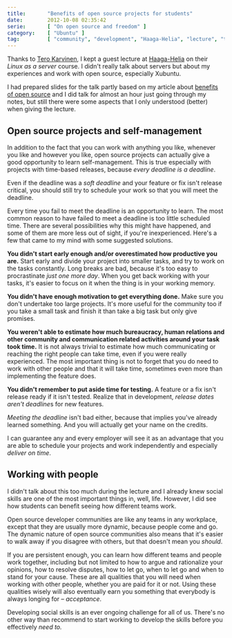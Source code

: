 ```yaml
---
title:       "Benefits of open source projects for students"
date:        2012-10-08 02:35:42
serie:       [ "On open source and freedom" ]
category:    [ "Ubuntu" ]
tag:         [ "community", "development", "Haaga-Helia", "lecture", "thoughts", "Xubuntu" ]
---
```


Thanks to [Tero Karvinen](https://terokarvinen.com/), I kept a guest lecture at [Haaga-Helia](http://www.haaga-helia.fi/en) on their *Linux as a server* course. I didn't really talk about servers but about my experiences and work with open source, especially Xubuntu.

I had prepared slides for the talk partly based on my article about [benefits of open source](http://open.knome.fi/2012/05/30/why-do-i-contribute-to-open-source/ "Why do I contribute to open source?") and I did talk for almost an hour just going through my notes, but still there were some aspects that I only understood (better) when giving the lecture.

Open source projects and self-management
----------------------------------------

In addition to the fact that you can work with anything you like, whenever you like and however you like, open source projects can actually give a good opportunity to learn self-management. This is true especially with projects with time-based releases, because *every deadline is a deadline*.

Even if the deadline was a *soft deadline* and your feature or fix isn't release critical, you should still try to schedule your work so that you will meet the deadline.

Every time you fail to meet the deadline is an opportunity to learn. The most common reason to have failed to meet a deadline is too little scheduled time. There are several possibilities why this might have happened, and some of them are more less out of sight, if you're inexperienced. Here's a few that came to my mind with some suggested solutions.

**You didn't start early enough and/or overestimated how productive you are.** Start early and divide your project into smaller tasks, and try to work on the tasks constantly. Long breaks are bad, because it's too easy to procrastinate *just one more day*. When you get back working with your tasks, it's easier to focus on it when the thing is in your working memory.

**You didn't have enough motivation to get everything done.** Make sure you don't undertake too large projects. It's more useful for the community too if you take a small task and finish it than take a big task but only give promises.

**You weren't able to estimate how much bureaucracy, human relations and other community and communication related activities around your task took time.** It is not always trivial to estimate how much communicating or reaching the right people can take time, even if you were really experienced. The most important thing is not to forget that you do need to work with other people and that it will take time, sometimes even more than implementing the feature does.

**You didn't remember to put aside time for testing.** A feature or a fix isn't release ready if it isn't tested. Realize that in development, *release dates aren't deadline*s for new features.

*Meeting the deadline* isn't bad either, because that implies you've already learned something. And you will actually get your name on the credits.

I can guarantee any and every employer will see it as an advantage that you are able to schedule your projects and work independently and especially *deliver on time*.

Working with people
-------------------

I didn't talk about this too much during the lecture and I already knew social skills are one of the most important things in, well, life. However, I did see how students can benefit seeing how different teams work.

Open source developer communities are like any teams in any workplace, except that they are usually more dynamic, because people come and go. The dynamic nature of open source communities also means that it's easier to walk away if you disagree with others, but that doesn't mean you *should*.

If you are persistent enough, you can learn how different teams and people work together, including but not limited to how to argue and rationalize your opinions, how to resolve disputes, how to let go, when to let go and when to stand for your cause. These are all qualities that you will need when working with other people, whether you are paid for it or not. Using these qualities wisely will also eventually earn you something that everybody is always longing for – *acceptance*.

Developing social skills is an ever ongoing challenge for all of us. There's no other way than recommend to start working to develop the skills before you effectively *need to.*
